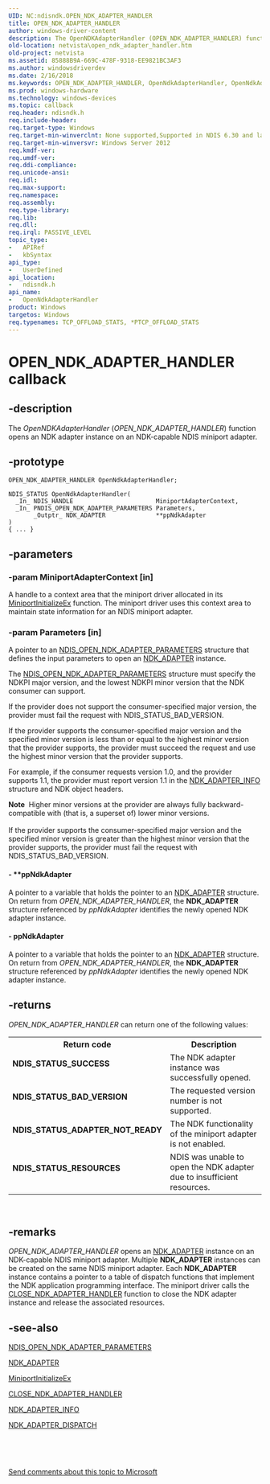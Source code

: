 ```yaml
---
UID: NC:ndisndk.OPEN_NDK_ADAPTER_HANDLER
title: OPEN_NDK_ADAPTER_HANDLER
author: windows-driver-content
description: The OpenNDKAdapterHandler (OPEN_NDK_ADAPTER_HANDLER) function opens an NDK adapter instance on an NDK-capable NDIS miniport adapter.
old-location: netvista\open_ndk_adapter_handler.htm
old-project: netvista
ms.assetid: 85888B9A-669C-478F-9318-EE9821BC3AF3
ms.author: windowsdriverdev
ms.date: 2/16/2018
ms.keywords: OPEN_NDK_ADAPTER_HANDLER, OpenNdkAdapterHandler, OpenNdkAdapterHandler callback function [Network Drivers Starting with Windows Vista], ndisndk/OpenNdkAdapterHandler, netvista.open_ndk_adapter_handler
ms.prod: windows-hardware
ms.technology: windows-devices
ms.topic: callback
req.header: ndisndk.h
req.include-header: 
req.target-type: Windows
req.target-min-winverclnt: None supported,Supported in NDIS 6.30 and later.
req.target-min-winversvr: Windows Server 2012
req.kmdf-ver: 
req.umdf-ver: 
req.ddi-compliance: 
req.unicode-ansi: 
req.idl: 
req.max-support: 
req.namespace: 
req.assembly: 
req.type-library: 
req.lib: 
req.dll: 
req.irql: PASSIVE_LEVEL
topic_type:
-	APIRef
-	kbSyntax
api_type:
-	UserDefined
api_location:
-	ndisndk.h
api_name:
-	OpenNdkAdapterHandler
product: Windows
targetos: Windows
req.typenames: TCP_OFFLOAD_STATS, *PTCP_OFFLOAD_STATS
---
```


# OPEN_NDK_ADAPTER_HANDLER callback


## -description


The <i>OpenNDKAdapterHandler</i> (<i>OPEN_NDK_ADAPTER_HANDLER</i>) function opens an NDK adapter instance on an NDK-capable NDIS miniport adapter.


## -prototype


````
OPEN_NDK_ADAPTER_HANDLER OpenNdkAdapterHandler;

NDIS_STATUS OpenNdkAdapterHandler(
  _In_ NDIS_HANDLE                       MiniportAdapterContext,
  _In_ PNDIS_OPEN_NDK_ADAPTER_PARAMETERS Parameters,
       _Outptr_ NDK_ADAPTER              **ppNdkAdapter
)
{ ... }
````


## -parameters




### -param MiniportAdapterContext [in]

A handle to a context area that the miniport driver allocated in its <a href="..\ndis\nc-ndis-miniport_initialize.md">MiniportInitializeEx</a> function. The miniport driver uses this context area to maintain state information for an NDIS miniport adapter.




### -param Parameters [in]

A pointer to an <a href="..\ndisndk\ns-ndisndk-_ndis_open_ndk_adapter_parameters.md">NDIS_OPEN_NDK_ADAPTER_PARAMETERS</a> structure that defines the input parameters to open an <a href="..\ndkpi\ns-ndkpi-_ndk_adapter.md">NDK_ADAPTER</a> instance.

The  <a href="..\ndisndk\ns-ndisndk-_ndis_open_ndk_adapter_parameters.md">NDIS_OPEN_NDK_ADAPTER_PARAMETERS</a> structure must specify the  NDKPI major version, and the lowest NDKPI minor version that the NDK consumer can support. 


If the provider does not support the consumer-specified major version, the provider must fail the request with  NDIS_STATUS_BAD_VERSION. 

If the provider supports the consumer-specified major version and the specified minor version is less than or equal to the highest minor version that the provider supports, the provider must succeed the request and use the highest minor version that     the provider supports.

 For example, if the consumer requests version 1.0, and the provider supports 1.1, the provider must report version  1.1  in the <a href="https://msdn.microsoft.com/library/windows/hardware/hh439851">NDK_ADAPTER_INFO</a> structure and  NDK object headers. 

<div class="alert"><b>Note</b>  Higher minor versions at the provider are always fully backward-compatible with (that is, a superset of) lower minor versions. </div>
<div> </div>
If the provider supports the consumer-specified major version and the specified minor version is greater than the highest minor version that the provider supports, the provider must fail the request with NDIS_STATUS_BAD_VERSION.


#### - **ppNdkAdapter

A pointer to a variable that holds the pointer to an <a href="..\ndkpi\ns-ndkpi-_ndk_adapter.md">NDK_ADAPTER</a> structure. On return from  <i>OPEN_NDK_ADAPTER_HANDLER</i>, the <b>NDK_ADAPTER</b> structure referenced by  <i>ppNdkAdapter</i> identifies the newly opened NDK adapter instance. 


#### - ppNdkAdapter

A pointer to a variable that holds the pointer to an <a href="..\ndkpi\ns-ndkpi-_ndk_adapter.md">NDK_ADAPTER</a> structure. On return from  <i>OPEN_NDK_ADAPTER_HANDLER</i>, the <b>NDK_ADAPTER</b> structure referenced by  <i>ppNdkAdapter</i> identifies the newly opened NDK adapter instance. 


## -returns



<i>OPEN_NDK_ADAPTER_HANDLER</i> can return one of the following values:

<table>
<tr>
<th>Return code</th>
<th>Description</th>
</tr>
<tr>
<td width="40%">
<dl>
<dt><b>NDIS_STATUS_SUCCESS</b></dt>
</dl>
</td>
<td width="60%">
The NDK adapter instance was successfully opened.

</td>
</tr>
<tr>
<td width="40%">
<dl>
<dt><b>NDIS_STATUS_BAD_VERSION</b></dt>
</dl>
</td>
<td width="60%">
The requested version number is not supported.

</td>
</tr>
<tr>
<td width="40%">
<dl>
<dt><b>NDIS_STATUS_ADAPTER_NOT_READY</b></dt>
</dl>
</td>
<td width="60%">
The NDK functionality of the miniport adapter is not enabled.

</td>
</tr>
<tr>
<td width="40%">
<dl>
<dt><b>NDIS_STATUS_RESOURCES</b></dt>
</dl>
</td>
<td width="60%">
NDIS was unable to open the NDK adapter due to insufficient resources.

</td>
</tr>
</table>
 




## -remarks



<i>OPEN_NDK_ADAPTER_HANDLER</i> opens an <a href="..\ndkpi\ns-ndkpi-_ndk_adapter.md">NDK_ADAPTER</a> instance on an NDK-capable NDIS miniport adapter.
Multiple <b>NDK_ADAPTER</b> instances can be created on the same NDIS miniport adapter. Each <b>NDK_ADAPTER</b> instance contains a pointer to a table of dispatch  functions that implement the NDK application programming interface.
The miniport driver calls the <a href="..\ndisndk\nc-ndisndk-close_ndk_adapter_handler.md">CLOSE_NDK_ADAPTER_HANDLER</a> function to close the  NDK adapter instance and release the associated resources.




## -see-also

<a href="..\ndisndk\ns-ndisndk-_ndis_open_ndk_adapter_parameters.md">NDIS_OPEN_NDK_ADAPTER_PARAMETERS</a>



<a href="..\ndkpi\ns-ndkpi-_ndk_adapter.md">NDK_ADAPTER</a>



<a href="..\ndis\nc-ndis-miniport_initialize.md">MiniportInitializeEx</a>



<a href="..\ndisndk\nc-ndisndk-close_ndk_adapter_handler.md">CLOSE_NDK_ADAPTER_HANDLER</a>



<a href="https://msdn.microsoft.com/library/windows/hardware/hh439851">NDK_ADAPTER_INFO</a>



<a href="..\ndkpi\ns-ndkpi-_ndk_adapter_dispatch.md">NDK_ADAPTER_DISPATCH</a>



 

 

<a href="mailto:wsddocfb@microsoft.com?subject=Documentation%20feedback [netvista\netvista]:%20OPEN_NDK_ADAPTER_HANDLER callback function%20 RELEASE:%20(2/16/2018)&amp;body=%0A%0APRIVACY STATEMENT%0A%0AWe use your feedback to improve the documentation. We don't use your email address for any other purpose, and we'll remove your email address from our system after the issue that you're reporting is fixed. While we're working to fix this issue, we might send you an email message to ask for more info. Later, we might also send you an email message to let you know that we've addressed your feedback.%0A%0AFor more info about Microsoft's privacy policy, see http://privacy.microsoft.com/en-us/default.aspx." title="Send comments about this topic to Microsoft">Send comments about this topic to Microsoft</a>

